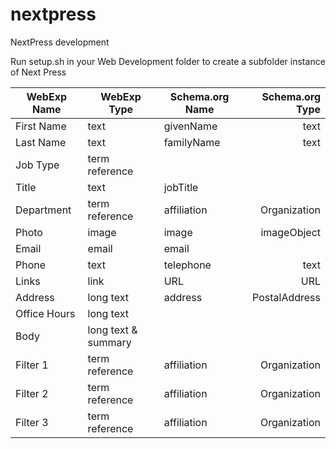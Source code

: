 # nextpress

NextPress development

Run setup.sh in your Web Development folder to create a subfolder instance of Next Press

| WebExp Name | WebExp Type | Schema.org Name | Schema.org Type |
 | --- | --- | --- | ---: |
 | First Name | text | givenName | text
 | Last Name | text | familyName | text
 | Job Type | term reference | 
 | Title | text | jobTitle | 
 | Department | term reference | affiliation | Organization
 | Photo | image | image | imageObject
 | Email | email | email | 
 | Phone | text | telephone | text
 | Links | link | URL | URL
 | Address | long text | address | PostalAddress
 | Office Hours | long text | 
 | Body | long text & summary | 
 | Filter 1 | term reference | affiliation | Organization
 | Filter 2 | term reference | affiliation | Organization
 | Filter 3 | term reference | affiliation | Organization
